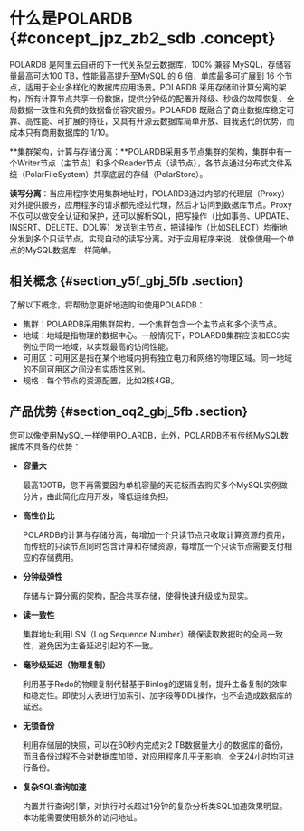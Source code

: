 # 什么是POLARDB {#concept_jpz_zb2_sdb .concept}

POLARDB 是阿里云自研的下一代关系型云数据库，100% 兼容 MySQL，存储容量最高可达100 TB，性能最高提升至MySQL 的 6 倍，单库最多可扩展到 16 个节点，适用于企业多样化的数据库应用场景。POLARDB 采用存储和计算分离的架构，所有计算节点共享一份数据，提供分钟级的配置升降级、秒级的故障恢复、全局数据一致性和免费的数据备份容灾服务。POLARDB 既融合了商业数据库稳定可靠、高性能、可扩展的特征，又具有开源云数据库简单开放、自我迭代的优势，而成本只有商用数据库的 1/10。

**集群架构，计算与存储分离：**POLARDB采用多节点集群的架构，集群中有一个Writer节点（主节点）和多个Reader节点（读节点），各节点通过分布式文件系统（PolarFileSystem）共享底层的存储（PolarStore）。

**读写分离**：当应用程序使用集群地址时，POLARDB通过内部的代理层（Proxy）对外提供服务，应用程序的请求都先经过代理，然后才访问到数据库节点。Proxy不仅可以做安全认证和保护，还可以解析SQL，把写操作（比如事务、UPDATE、INSERT、DELETE、DDL等）发送到主节点，把读操作（比如SELECT）均衡地分发到多个只读节点，实现自动的读写分离。对于应用程序来说，就像使用一个单点的MySQL数据库一样简单。

## 相关概念 {#section_y5f_gbj_5fb .section}

了解以下概念，将帮助您更好地选购和使用POLARDB：

-   集群：POLARDB采用集群架构，一个集群包含一个主节点和多个读节点。
-   地域：地域是指物理的数据中心。一般情况下，POLARDB集群应该和ECS实例位于同一地域，以实现最高的访问性能。
-   可用区：可用区是指在某个地域内拥有独立电力和网络的物理区域。同一地域的不同可用区之间没有实质性区别。
-   规格：每个节点的资源配置，比如2核4GB。

## 产品优势 {#section_oq2_gbj_5fb .section}

您可以像使用MySQL一样使用POLARDB，此外，POLARDB还有传统MySQL数据库不具备的优势：

-   **容量大**

    最高100TB，您不再需要因为单机容量的天花板而去购买多个MySQL实例做分片，由此简化应用开发，降低运维负担。

-   **高性价比**

    POLARDB的计算与存储分离，每增加一个只读节点只收取计算资源的费用，而传统的只读节点同时包含计算和存储资源，每增加一个只读节点需要支付相应的存储费用。

-   **分钟级弹性**

    存储与计算分离的架构，配合共享存储，使得快速升级成为现实。

-   **读一致性**

    集群地址利用LSN（Log Sequence Number）确保读取数据时的全局一致性，避免因为主备延迟引起的不一致。

-   **毫秒级延迟（物理复制）**

    利用基于Redo的物理复制代替基于Binlog的逻辑复制，提升主备复制的效率和稳定性。即使对大表进行加索引、加字段等DDL操作，也不会造成数据库的延迟。

-   **无锁备份**

    利用存储层的快照，可以在60秒内完成对2 TB数据量大小的数据库的备份，而且备份过程不会对数据库加锁，对应用程序几乎无影响，全天24小时均可进行备份。

-   **复杂SQL查询加速**

    内置并行查询引擎，对执行时长超过1分钟的复杂分析类SQL加速效果明显。本功能需要使用额外的访问地址。



